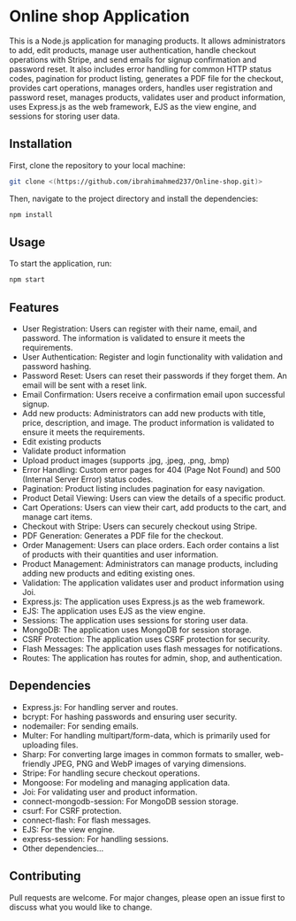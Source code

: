 # Online shop Application

This is a Node.js application for managing products. It allows administrators to add, edit products, manage user authentication, handle checkout operations with Stripe, and send emails for signup confirmation and password reset. It also includes error handling for common HTTP status codes, pagination for product listing, generates a PDF file for the checkout, provides cart operations, manages orders, handles user registration and password reset, manages products, validates user and product information, uses Express.js as the web framework, EJS as the view engine, and sessions for storing user data.

## Installation

First, clone the repository to your local machine:

```bash
git clone <(https://github.com/ibrahimahmed237/Online-shop.git)>
```

Then, navigate to the project directory and install the dependencies:

```bash
npm install
```

## Usage

To start the application, run:

```bash
npm start
```

## Features

- User Registration: Users can register with their name, email, and password. The information is validated to ensure it meets the requirements.
- User Authentication: Register and login functionality with validation and password hashing.
- Password Reset: Users can reset their passwords if they forget them. An email will be sent with a reset link.
- Email Confirmation: Users receive a confirmation email upon successful signup.
- Add new products: Administrators can add new products with title, price, description, and image. The product information is validated to ensure it meets the requirements.
- Edit existing products
- Validate product information
- Upload product images (supports .jpg, .jpeg, .png, .bmp)
- Error Handling: Custom error pages for 404 (Page Not Found) and 500 (Internal Server Error) status codes.
- Pagination: Product listing includes pagination for easy navigation.
- Product Detail Viewing: Users can view the details of a specific product.
- Cart Operations: Users can view their cart, add products to the cart, and manage cart items.
- Checkout with Stripe: Users can securely checkout using Stripe.
- PDF Generation: Generates a PDF file for the checkout.
- Order Management: Users can place orders. Each order contains a list of products with their quantities and user information.
- Product Management: Administrators can manage products, including adding new products and editing existing ones.
- Validation: The application validates user and product information using Joi.
- Express.js: The application uses Express.js as the web framework.
- EJS: The application uses EJS as the view engine.
- Sessions: The application uses sessions for storing user data.
- MongoDB: The application uses MongoDB for session storage.
- CSRF Protection: The application uses CSRF protection for security.
- Flash Messages: The application uses flash messages for notifications.
- Routes: The application has routes for admin, shop, and authentication.

## Dependencies

- Express.js: For handling server and routes.
- bcrypt: For hashing passwords and ensuring user security.
- nodemailer: For sending emails.
- Multer: For handling multipart/form-data, which is primarily used for uploading files.
- Sharp: For converting large images in common formats to smaller, web-friendly JPEG, PNG and WebP images of varying dimensions.
- Stripe: For handling secure checkout operations.
- Mongoose: For modeling and managing application data.
- Joi: For validating user and product information.
- connect-mongodb-session: For MongoDB session storage.
- csurf: For CSRF protection.
- connect-flash: For flash messages.
- EJS: For the view engine.
- express-session: For handling sessions.
- Other dependencies...

## Contributing

Pull requests are welcome. For major changes, please open an issue first to discuss what you would like to change.

